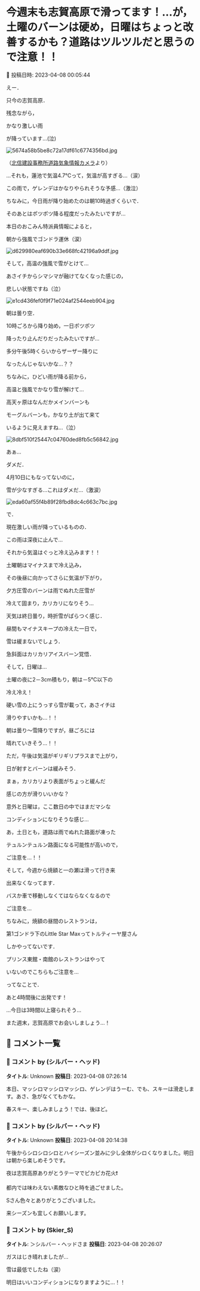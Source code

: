 # 今週末も志賀高原で滑ってます！…が，土曜のバーンは硬め，日曜はちょっと改善するかも？道路はツルツルだと思うので注意！！

📅 投稿日時: 2023-04-08 00:05:44

えー．


只今の志賀高原．


残念ながら，


かなり激しい雨


が降っています…(泣)




![5674a58b5be8c72a17df61c6774356bd.jpg](images/5674a58b5be8c72a17df61c6774356bd.jpg)




（[北信建設事務所道路気象情報カメラ](http://hokushin.pref-nagano-roadcamera.jp/)より）





…それも，蓮池で気温4.7℃って，気温が高すぎる…（涙）


この雨で，ゲレンデはかなりやられそうな予感…（激泣）





ちなみに，今日雨が降り始めたのは朝10時過ぎくらいで．


そのあとはポツポツ降る程度だったみたいですが…


本日のおこみん特派員情報によると，


朝から強風でゴンドラ運休（涙）




![d629980eaf690b33e668fc42196a9ddf.jpg](images/d629980eaf690b33e668fc42196a9ddf.jpg)







そして，高温の強風で雪がとけて…


あさイチからシマシマが融けてなくなった感じの，


悲しい状態ですね（泣）




![e1cd436fef0f9f71e024af2544eeb904.jpg](images/e1cd436fef0f9f71e024af2544eeb904.jpg)







朝は曇り空．


10時ごろから降り始め，一日ポツポツ


降ったり止んだりだったみたいですが…


多分午後5時くらいからザーザー降りに


なったんじゃないかな…？？





ちなみに，ひどい雨が降る前から，


高温と強風でかなり雪が解けて…


高天ヶ原はなんだかメインバーンも


モーグルバーンも，かなり土が出て来て


いるように見えますね…（泣）




![8dbf510f25447c04760ded8fb5c56842.jpg](images/8dbf510f25447c04760ded8fb5c56842.jpg)







あぁ…


ダメだ．


4月10日にもなってないのに，


雪が少なすぎる…これはダメだ…（激涙）




![eda60af55f4b89f28fbd8dc4c663c7bc.jpg](images/eda60af55f4b89f28fbd8dc4c663c7bc.jpg)







で．


現在激しい雨が降っているものの．


この雨は深夜に止んで…


それから気温はぐっと冷え込みます！！





土曜朝はマイナスまで冷え込み，


その後昼に向かってさらに気温が下がり，


夕方圧雪のバーンは雨でぬれた圧雪が


冷えて固まり，カリカリになりそう…


天気は終日曇り，時折雪がぱらつく感じ．


昼間もマイナスキープの冷えた一日で，


雪は緩まないでしょう．


急斜面はカリカリアイスバーン覚悟．





そして，日曜は…


土曜の夜に2－3cm積もり，朝は－5℃以下の


冷え冷え！


硬い雪の上にうっすら雪が載って，あさイチは


滑りやすいかも…！！


朝は曇り～雪降りですが，昼ごろには


晴れていきそう…！！


ただ，午後は気温がギリギリプラスまで上がり，


日が射すとバーンは緩みそう．


まぁ，カリカリより表面がちょっと緩んだ


感じの方が滑りいいかな？





意外と日曜は，ここ数日の中ではまだマシな


コンディションになりそうな感じ…





あ，土日とも，道路は雨でぬれた路面が凍った


テュルンテュルン路面になる可能性が高いので，


ご注意を…！！





そして，今週から焼額と一の瀬は滑って行き来


出来なくなってます．


バスか車で移動しなくてはならなくなるので


ご注意を…


ちなみに，焼額の昼間のレストランは，


第1ゴンドラ下のLittle Star Maxってトルティーヤ屋さん


しかやってないです．


プリンス東館・南館のレストランはやって


いないのでこちらもご注意を…





ってなことで．


あと4時間後に出発です！


…今日は3時間以上寝られそう…


また週末，志賀高原でお会いしましょう…！

## 💬 コメント一覧

### 💬 コメント by (シルバー・ヘッド)
**タイトル**: Unknown
**投稿日**: 2023-04-08 07:26:14

本日、マッシロマッシロマッシロ、ゲレンデはうーむ、でも、スキーは滑走します。あさ、急がなくてもかな。

春スキー、楽しみましょう！では、後ほど。

### 💬 コメント by (シルバー・ヘッド)
**タイトル**: Unknown
**投稿日**: 2023-04-08 20:14:38

午後からシロシロシロとハイシーズン並みに少し全体がシロくなりました。明日は朝から楽しめそうです。

夜は志賀高原ありがとうテーマでピカピカ花火❗️

都内では味わえない素敵なひと時を過ごせました。

Sさん色々とありがとうございました。

来シーズンも宜しくお願いします。

### 💬 コメント by (Skier_S)
**タイトル**: ＞シルバー・ヘッドさま
**投稿日**: 2023-04-08 20:26:07

ガスはじき晴れましたが…

雪は最低でしたね（涙）

明日はいいコンディションになりますように…！！

